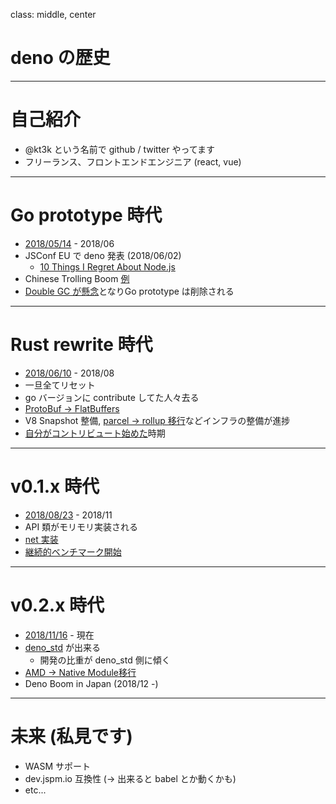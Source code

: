 class: middle, center
# deno の歴史

---
# 自己紹介

- @kt3k という名前で github / twitter やってます
- フリーランス、フロントエンドエンジニア (react, vue)

---

# Go prototype 時代

- [2018/05/14](https://github.com/denoland/deno/commit/f7c5e19081920f59ce2006d3255a58fb611b6a17) - 2018/06
- JSConf EU で deno 発表 (2018/06/02)
  - [10 Things I Regret About Node.js](https://www.youtube.com/watch?v=M3BM9TB-8yA)
- Chinese Trolling Boom [例](https://github.com/denoland/deno/issues/189)
- [Double GC が懸念](https://github.com/denoland/deno/issues/205#issuecomment-397130413)となりGo prototype は削除される

---

# Rust rewrite 時代

- [2018/06/10](https://github.com/denoland/deno/commit/110ddab670cbf477488cceeea2842c980942d7b8) - 2018/08
- 一旦全てリセット
- go バージョンに contribute してた人々去る
- [ProtoBuf -> FlatBuffers](https://github.com/denoland/deno/issues/269#issuecomment-404668371)
- V8 Snapshot 整備, [parcel -> rollup 移行](https://github.com/denoland/deno/pull/395)などインフラの整備が進捗
- [自分がコントリビュート始めた](https://github.com/denoland/deno/pull/309)時期

---

# v0.1.x 時代

- [2018/08/23](https://github.com/denoland/deno/releases/tag/v0.1.0) - 2018/11
- API 類がモリモリ実装される
- [net 実装](https://github.com/denoland/deno/pull/884)
- [継続的ベンチマーク開始](https://github.com/denoland/deno/pull/777)

---

# v0.2.x 時代

- [2018/11/16](https://github.com/denoland/deno/releases/tag/v0.2.0) - 現在
- [deno_std](https://github.com/denoland/deno_std) が出来る
  - 開発の比重が deno_std 側に傾く
- [AMD -> Native Module移行](https://github.com/denoland/deno/pull/1460)
- Deno Boom in Japan (2018/12 -)

---

# 未来 (私見です)

- WASM サポート
- dev.jspm.io 互換性 (-> 出来ると babel とか動くかも)
- etc...
